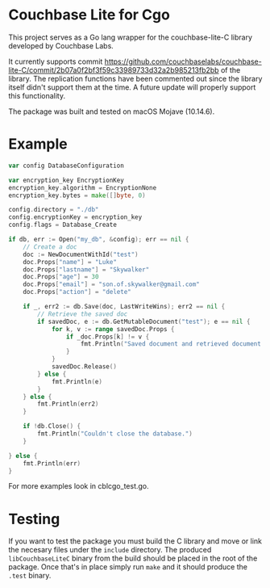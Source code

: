 # Couchbase Lite for Cgo

This project serves as a Go lang wrapper for the couchbase-lite-C library developed by Couchbase Labs.

It currently supports commit https://github.com/couchbaselabs/couchbase-lite-C/commit/2b07a0f2bf3f59c33989733d32a2b985213fb2bb of the library. The replication functions have been commented out since the library itself didn't support them at the time. A future update will properly support this functionality.

The package was built and tested on macOS Mojave (10.14.6).

# Example

```go
var config DatabaseConfiguration

var encryption_key EncryptionKey
encryption_key.algorithm = EncryptionNone
encryption_key.bytes = make([]byte, 0)

config.directory = "./db"
config.encryptionKey = encryption_key
config.flags = Database_Create

if db, err := Open("my_db", &config); err == nil {
    // Create a doc
    doc := NewDocumentWithId("test")
    doc.Props["name"] = "Luke"
    doc.Props["lastname"] = "Skywalker"
    doc.Props["age"] = 30
    doc.Props["email"] = "son.of.skywalker@gmail.com"
    doc.Props["action"] = "delete"

    if _, err2 := db.Save(doc, LastWriteWins); err2 == nil {
        // Retrieve the saved doc
        if savedDoc, e := db.GetMutableDocument("test"); e == nil {
            for k, v := range savedDoc.Props {
                if _doc.Props[k] != v {
                    fmt.Println("Saved document and retrieved document are different.")
                }
            }
            savedDoc.Release()
        } else {
            fmt.Println(e)
        }
    } else {
        fmt.Println(err2)
    }

    if !db.Close() {
		fmt.Println("Couldn't close the database.")
	}

} else {
    fmt.Println(err)
}

```
For more examples look in cblcgo_test.go.

# Testing

If you want to test the package you must build the C library and move or link the necesary files under the `include` directory. The produced `libCouchbaseLiteC` binary from the build should be placed in the root of the package. Once that's in place simply run `make` and it should produce the `.test` binary.
